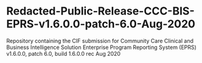# Redacted-Public-Release-CCC-BIS-EPRS-v1.6.0.0-patch-6.0-Aug-2020
Repository containing the CIF submission for Community Care Clinical and Business Intelligence Solution Enterprise Program Reporting System (EPRS) v1.6.0.0, patch 6.0, build 1.6.0.0 rec Aug 2020
